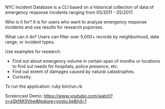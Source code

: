 NYC Incident Database is a CLI based on a historical collection of data of emergency response incidents ranging from 05/2011 - 05/2017. 

Who is it for?
It is for users who want to analyze emergency response incidents and use results for research puporses.

What can it do?
Users can filter over 5,000+ records by neighborhood, date range, or incident types.

Use examples for research:
- Find out about emergency volume in certain span of months or locations to find out needs for hospitals, police presence, etc.
- Find out extent of damages caused by natural catastrophes.
- Curiosity.

To run the application:
ruby bin/run.rb


Screencast Demo:
https://www.youtube.com/watch?v=sSkf6KIIVbw&feature=youtu.be&hd=1





